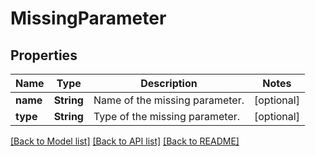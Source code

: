 # MissingParameter

## Properties
Name | Type | Description | Notes
------------ | ------------- | ------------- | -------------
**name** | **String** | Name of the missing parameter. | [optional] 
**type** | **String** | Type of the missing parameter. | [optional] 

[[Back to Model list]](../README.md#documentation-for-models) [[Back to API list]](../README.md#documentation-for-api-endpoints) [[Back to README]](../README.md)


